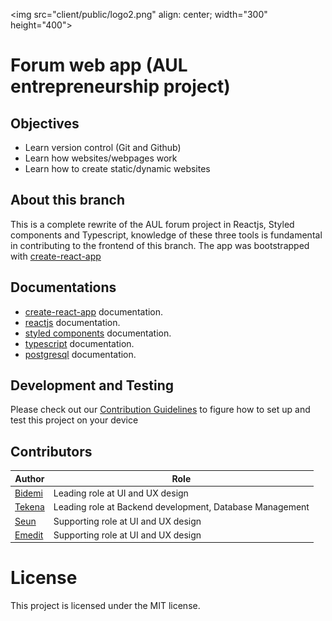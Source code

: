  <img src="client/public/logo2.png" align: center; width="300" height="400"></img>
# Forum web app (AUL entrepreneurship project)

## Objectives

-   Learn version control (Git and Github)
-   Learn how websites/webpages work
-   Learn how to create static/dynamic websites

## About this branch

This is a complete rewrite of the AUL forum project in Reactjs, Styled components and Typescript, knowledge of these three tools is fundamental in contributing to the frontend of this branch. The app was bootstrapped with [create-react-app](https://github.com/facebook/create-react-app)

## Documentations

-   [create-react-app](https://facebook.github.io/create-react-app/docs/getting-started) documentation.
-   [reactjs](https://reactjs.org/) documentation.
-   [styled components](https://styled-components.com/docs) documentation.
-   [typescript](https://www.typescriptlang.org/docs/) documentation.
-   [postgresql](https://www.postgresql.org/docs/) documentation.

## Development and Testing

Please check out our [Contribution Guidelines](./CONTRIBUTING.md) to figure how to set up and test this project on your device

## Contributors

| Author                                   | Role                                                     |
| ---------------------------------------- | -------------------------------------------------------- |
| [Bidemi](https://github.com/BidemiEnoch) | Leading role at UI and UX design                         |
| [Tekena](https://github.com/Tekipeps)    | Leading role at Backend development, Database Management |
| [Seun](https://github.com/seunosinowo)   | Supporting role at UI and UX design                      |
| [Emedit](https://github.com/EmeditWeb)   | Supporting role at UI and UX design                      ||                                                  

# License

This project is licensed under the MIT license.

